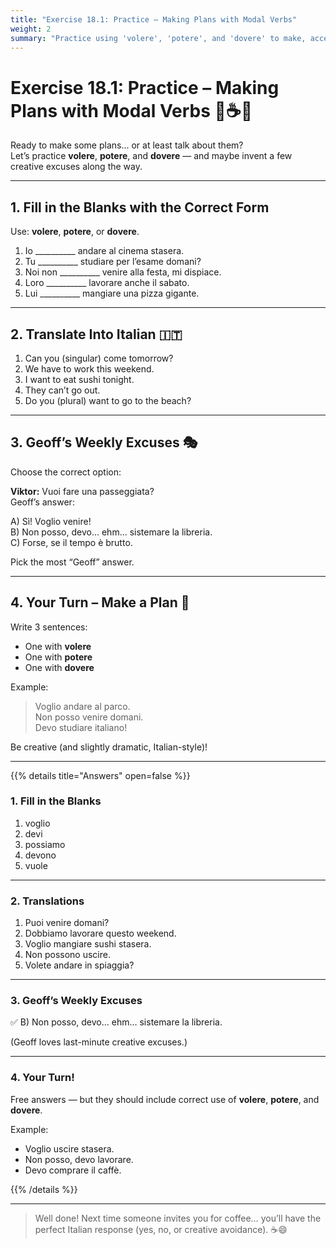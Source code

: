 ```yaml
---
title: "Exercise 18.1: Practice – Making Plans with Modal Verbs"
weight: 2
summary: "Practice using 'volere', 'potere', and 'dovere' to make, accept, or skillfully avoid plans in Italian."
---
```


# Exercise 18.1: Practice – Making Plans with Modal Verbs 📅☕🛑

Ready to make some plans... or at least talk about them?  
Let’s practice **volere**, **potere**, and **dovere** — and maybe invent a few creative excuses along the way.

---

## 1. Fill in the Blanks with the Correct Form

Use: **volere**, **potere**, or **dovere**.

1. Io __________ andare al cinema stasera.  
2. Tu __________ studiare per l’esame domani?  
3. Noi non __________ venire alla festa, mi dispiace.  
4. Loro __________ lavorare anche il sabato.  
5. Lui __________ mangiare una pizza gigante.

---

## 2. Translate Into Italian 🇮🇹

1. Can you (singular) come tomorrow?  
2. We have to work this weekend.  
3. I want to eat sushi tonight.  
4. They can’t go out.  
5. Do you (plural) want to go to the beach?

---

## 3. Geoff’s Weekly Excuses 🎭

Choose the correct option:

**Viktor:** Vuoi fare una passeggiata?  
Geoff’s answer:

A) Sì! Voglio venire!  
B) Non posso, devo… ehm… sistemare la libreria.  
C) Forse, se il tempo è brutto.

Pick the most “Geoff” answer.

---

## 4. Your Turn – Make a Plan 💬

Write 3 sentences:

- One with **volere**  
- One with **potere**  
- One with **dovere**

Example:

> Voglio andare al parco.  
> Non posso venire domani.  
> Devo studiare italiano!

Be creative (and slightly dramatic, Italian-style)!

---

{{% details title="Answers" open=false %}}

### 1. Fill in the Blanks

1. voglio  
2. devi  
3. possiamo  
4. devono  
5. vuole

---

### 2. Translations

1. Puoi venire domani?  
2. Dobbiamo lavorare questo weekend.  
3. Voglio mangiare sushi stasera.  
4. Non possono uscire.  
5. Volete andare in spiaggia?

---

### 3. Geoff’s Weekly Excuses

✅ B) Non posso, devo… ehm… sistemare la libreria.

(Geoff loves last-minute creative excuses.)

---

### 4. Your Turn!

Free answers — but they should include correct use of **volere**, **potere**, and **dovere**.

Example:

- Voglio uscire stasera.  
- Non posso, devo lavorare.  
- Devo comprare il caffè.

{{% /details %}}

---

> Well done! Next time someone invites you for coffee… you’ll have the perfect Italian response (yes, no, or creative avoidance). ☕😄
